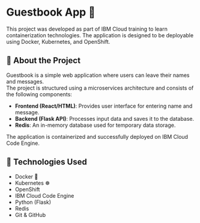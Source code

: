# Guestbook App 📝

This project was developed as part of IBM Cloud training to learn containerization technologies. The application is designed to be deployable using Docker, Kubernetes, and OpenShift.

## 📌 About the Project

Guestbook is a simple web application where users can leave their names and messages.  
The project is structured using a microservices architecture and consists of the following components:

- **Frontend (React/HTML)**: Provides user interface for entering name and message.  
- **Backend (Flask API)**: Processes input data and saves it to the database.  
- **Redis**: An in-memory database used for temporary data storage.

The application is containerized and successfully deployed on IBM Cloud Code Engine.

## 🚀 Technologies Used

- Docker 🐳  
- Kubernetes ☸️  
- OpenShift  
- IBM Cloud Code Engine  
- Python (Flask)  
- Redis  
- Git & GitHub
